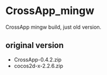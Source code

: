 # CrossApp_mingw
CrossApp mingw build, just old version.  

## original version  
* CrossApp-0.4.2.zip  
* cocos2d-x-2.2.6.zip  
